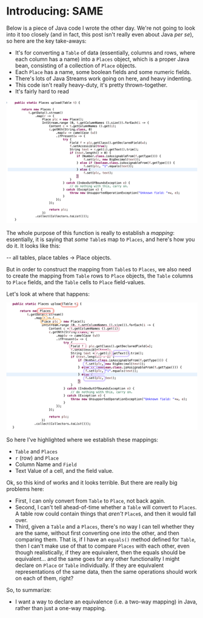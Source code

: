 

# Introducing: SAME

Below is a piece of Java code I wrote the other day.  We're not going to look into it too closely (and in fact, this post isn't really even about Java _per se_), so here are the key take-aways:
   
 - It's for converting a `Table` of data (essentially, columns and rows, where each column has a name) into a `Places` object, which is a proper Java bean, consisting of a collection of `Place` objects.  
 - Each `Place` has a name, some boolean fields and some numeric fields.
 - There's lots of Java Streams work going on here, and heavy indenting.
 - This code isn't really heavy-duty, it's pretty thrown-together.
 - It's fairly hard to read
 
![Places 1](/images/complexity/places1.png)

The whole purpose of this function is really to establish a _mapping_:  essentially, it is saying that _some_ `Table`s map to `Places`, and here's how you do it.  It looks like this:

-- all tables, place tables -> Place objects.

But in order to construct the mapping from `Table`s to `Places`, we also need to create the mapping from `Table` rows to `Place` objects, the `Table` columns to `Place` fields, and the `Table` cells to `Place` field-values.  

Let's look at where that happens:

![Places 2](/images/complexity/places2.png)

So here I've highlighted where we establish these mappings:

- `Table` and `Places`
- `r` (row) and `Place`
- Column Name and `Field`
- Text Value of a cell, and the field value.

Ok, so this kind of works and it looks terrible.  But there are really big problems here:

- First, I can only convert from `Table` to `Place`, not back again.
- Second, I can't tell ahead-of-time whether a `Table` will convert to `Places`.  A table row could contain things that _aren't_ `Place`s, and then it would fall over.
- Third, given a `Table` and a `Places`, there's no way I can tell whether they are the same, without first converting one into the other, and then comparing them.  That is, if I have an `equals()` method defined for `Table`, then I can't make use of that to compare `Places` with each other, even though realistically, if they are equivalent, then the equals should be equivalent... and the same goes for any other functionality I might declare on `Place` or `Table` individually.  If they are equivalent representations of the same data, then the same operations should work on each of them, right?

So, to summarize:

- I want a way to declare an equivalence (i.e. a two-way mapping) in Java, rather than just a one-way mapping.

